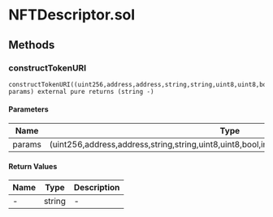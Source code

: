 
# NFTDescriptor.sol

    

    
## Methods
### constructTokenURI
```solidity
constructTokenURI((uint256,address,address,string,string,uint8,uint8,bool,int24,int24,int24,int24,uint24,address) params) external pure returns (string -)
```

            

            
#### Parameters

| Name | Type | Description |
|---|---|---|
| params | (uint256,address,address,string,string,uint8,uint8,bool,int24,int24,int24,int24,uint24,address) | - |

#### Return Values

| Name | Type | Description |
|---|---|---|
| - | string | - |


